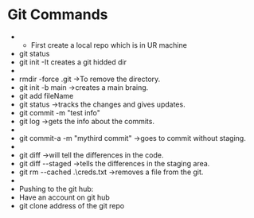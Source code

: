 # Git Commands
- - First create a local repo which is in UR machine
- git status
- git init -It creates a git hidded dir
- 
- rmdir -force .git ->To remove the directory. 
- git init -b main ->creates a main braing. 
- git add fileName
- git status ->tracks the changes and gives updates. 
- git commit -m "test info"
- git log ->gets the info about the commits.
- 
- git commit-a -m "mythird commit" ->goes to commit without staging.
- 
- git diff ->will tell the differences in the code.
- git diff --staged ->tells the differences in the staging area. 
- git rm --cached .\creds.txt ->removes a file from the git.
- 
- Pushing to the git hub:
- Have an account on git hub
- git clone address of the git repo 